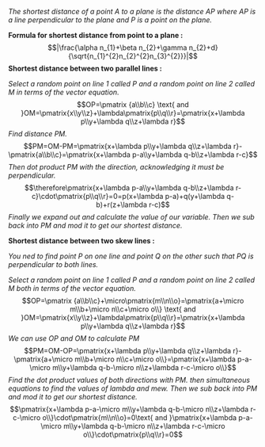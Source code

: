 *The shortest distance of a point $A$ to a plane is the distance $AP$ where $AP$ is a line perpendicular to the plane and $P$ is a point on the plane.*

**Formula for shortest distance from point to a plane  :**$$|\frac{\alpha n_{1}+\beta n_{2}+\gamma n_{2}+d}{\sqrt{n_{1}^{2}n_{2}^{2}n_{3}^{2}}}|$$
**Shortest distance between two parallel lines :**

*Select a random point on line 1 called P and a random point on line 2 called M in terms of the vector equation.*$$OP=\pmatrix {a\\b\\c} \text{ and }OM=\pmatrix{x\\y\\z}+\lambda\pmatrix{p\\q\\r}=\pmatrix{x+\lambda p\\y+\lambda q\\z+\lambda r}$$*Find distance PM.* $$PM=OM-PM=\pmatrix{x+\lambda p\\y+\lambda q\\z+\lambda r}-\pmatrix{a\\b\\c}=\pmatrix{x+\lambda p-a\\y+\lambda q-b\\z+\lambda r-c}$$*Then dot product PM with the direction, acknowledging it must be perpendicular.*$$\therefore\pmatrix{x+\lambda p-a\\y+\lambda q-b\\z+\lambda r-c}\cdot\pmatrix{p\\q\\r}=0=p(x+\lambda p-a)+q(y+\lambda q-b)+r(z+\lambda r-c)$$*Finally we expand out and calculate the value of our variable. Then we sub back into PM and mod it to get our shortest distance.*


**Shortest distance between two skew lines :**

*You ned to find point P on one line and point Q on the other such that PQ is perpendicular to both lines.*

*Select a random point on line 1 called P and a random point on line 2 called M both in terms of the vector equation.*$$OP=\pmatrix {a\\b\\c}+\micro\pmatrix{m\\n\\o}=\pmatrix{a+\micro m\\b+\micro n\\c+\micro o\\} \text{ and }OM=\pmatrix{x\\y\\z}+\lambda\pmatrix{p\\q\\r}=\pmatrix{x+\lambda p\\y+\lambda q\\z+\lambda r}$$*We can use OP and OM to calculate PM*$$PM=OM-OP=\pmatrix{x+\lambda p\\y+\lambda q\\z+\lambda r}-\pmatrix{a+\micro m\\b+\micro n\\c+\micro o\\}=\pmatrix{x+\lambda p-a-\micro m\\y+\lambda q-b-\micro n\\z+\lambda r-c-\micro o\\}$$*Find the dot product values of both directions with PM. then simultaneous equations to find the values of lambda and mew. Then we sub back into PM and mod it to get our shortest distance.*$$\pmatrix{x+\lambda p-a-\micro m\\y+\lambda q-b-\micro n\\z+\lambda r-c-\micro o\\}\cdot\pmatrix{m\\n\\o}=0\text{ and }\pmatrix{x+\lambda p-a-\micro m\\y+\lambda q-b-\micro n\\z+\lambda r-c-\micro o\\}\cdot\pmatrix{p\\q\\r}=0$$
